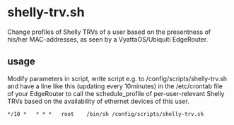 # shelly-trv.sh

Change profiles of Shelly TRVs of a user based on the presentness of his/her MAC-addresses, as seen by a VyattaOS/Ubiquiti EdgeRouter.

## usage

Modify parameters in script, write script e.g. to /config/scripts/shelly-trv.sh and have a line like this (updating every 10minutes) in the /etc/crontab file of your EdgeRouter to call the schedule_profile of per-user-relevant Shelly TRVs based on the availability of ethernet devices of this user.

`*/10 *   * * *   root    /bin/sh /config/scripts/shelly-trv.sh`
